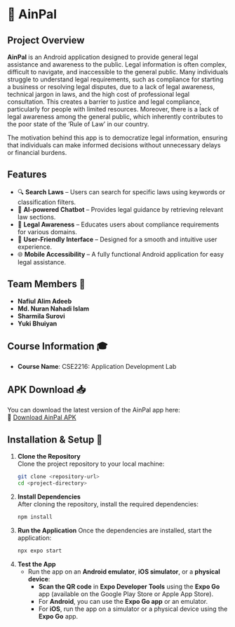 # 📜 AinPal

## Project Overview  

**AinPal** is an Android application designed to provide general legal assistance and awareness to the public. Legal information is often complex, difficult to navigate, and inaccessible to the general public. Many individuals struggle to understand legal requirements, such as compliance for starting a business or resolving legal disputes, due to a lack of legal awareness, technical jargon in laws, and the high cost of professional legal consultation. This creates a barrier to justice and legal compliance, particularly for people with limited resources. Moreover, there is a lack of legal awareness among the general public, which inherently contributes to the poor state of the ‘Rule of Law’ in our country.

The motivation behind this app is to democratize legal information, ensuring that individuals can make informed decisions without unnecessary delays or financial burdens.

## Features  

- 🔍 **Search Laws** – Users can search for specific laws using keywords or classification filters.  
- 🤖 **AI-powered Chatbot** – Provides legal guidance by retrieving relevant law sections.  
- 📜 **Legal Awareness** – Educates users about compliance requirements for various domains.  
- 📱 **User-Friendly Interface** – Designed for a smooth and intuitive user experience.  
- 🌐 **Mobile Accessibility** – A fully functional Android application for easy legal assistance.  

## Team Members 👥  

- **Nafiul Alim Adeeb**  
- **Md. Nuran Nahadi Islam**  
- **Sharmila Surovi**  
- **Yuki Bhuiyan**  

## Course Information 🎓  

- **Course Name**: CSE2216: Application Development Lab  

## APK Download 📥  

You can download the latest version of the AinPal app here:  
🔗 [Download AinPal APK](https://rb.gy/xxpzzu)

## Installation & Setup 🚀  

1. **Clone the Repository**  
   Clone the project repository to your local machine:  
   ```bash
   git clone <repository-url>
   cd <project-directory>

2. **Install Dependencies**  
   After cloning the repository, install the required dependencies:  
   ```bash
   npm install

3. **Run the Application**
   Once the dependencies are installed, start the application:  
   ```bash
   npx expo start

4. **Test the App**  
   - Run the app on an **Android emulator**, **iOS simulator**, or a **physical device**:
     - **Scan the QR code** in **Expo Developer Tools** using the **Expo Go** app (available on the Google Play Store or Apple App Store).
     - For **Android**, you can use the **Expo Go app** or an emulator.
     - For **iOS**, run the app on a simulator or a physical device using the **Expo Go** app.
